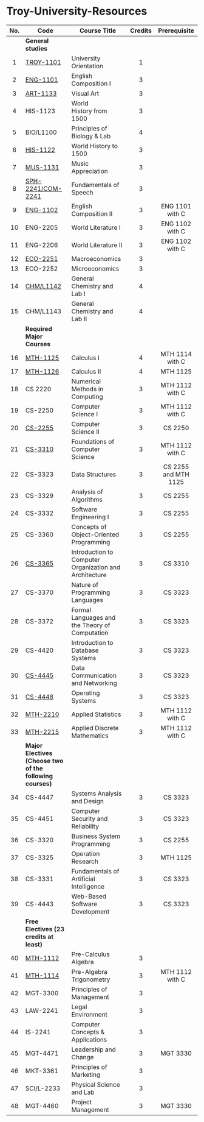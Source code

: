 # Troy-University-Resources

| No. | Code                                                      | Course Title                                           | Credits | Prerequisite         |
|:---:| --------------------------------------------------------- | ------------------------------------------------------ |:-------:|:--------------------:|
|     | **General studies**                                       |                                                        |         |                      |
| 1   | [TROY-1101]                                               | University Orientation                                 | 1       |                      |
| 2   | [ENG-1101]                                                | English Composition I                                  | 3       |                      |
| 3   | [ART-1133]                                                | Visual Art                                             | 3       |                      |
| 4   | HIS-1123                                                  | World History from 1500                                | 3       |                      |
| 5   | BIO/L1100                                                 | Principles of Biology & Lab                            | 4       |                      |
| 6   | [HIS-1122]                                                | World History to 1500                                  | 3       |                      |
| 7   | [MUS-1131]                                                | Music Appreciation                                     | 3       |                      |
| 8   | [SPH-2241/COM-2241]                                       | Fundamentals of Speech                                 | 3       |                      |
| 9   | [ENG-1102]                                                | English Composition II                                 | 3       | ENG 1101 with C      |
| 10  | ENG-2205                                                  | World Literature I                                     | 3       | ENG 1102 with C      |
| 11  | ENG-2206                                                  | World Literature II                                    | 3       | ENG 1102 with C      |
| 12  | [ECO-2251]                                                | Macroeconomics                                         | 3       |                      |
| 13  | ECO-2252                                                  | Microeconomics                                         | 3       |                      |
| 14  | [CHM/L1142]                                               | General Chemistry and Lab I                            | 4       |                      |
| 15  | CHM/L1143                                                 | General Chemistry and Lab II                           | 4       |                      |
|     | **Required Major Courses**                                |                                                        |         |                      |
| 16  | [MTH-1125]                                                | Calculus I                                             | 4       | MTH 1114 with C      |
| 17  | [MTH-1126]                                                | Calculus II                                            | 4       | MTH 1125             |
| 18  | CS 2220                                                   | Numerical Methods in Computing                         | 3       | MTH 1112 with C      |
| 19  | CS-2250                                                   | Computer Science I                                     | 3       | MTH 1112 with C      |
| 20  | [CS-2255]                                                 | Computer Science II                                    | 3       | CS 2250              |
| 21  | [CS-3310]                                                 | Foundations of Computer Science                        | 3       | MTH 1112 with C      |
| 22  | CS-3323                                                   | Data Structures                                        | 3       | CS 2255 and MTH 1125 |
| 23  | CS-3329                                                   | Analysis of Algorithms                                 | 3       | CS 2255              |
| 24  | CS-3332                                                   | Software Engineering I                                 | 3       | CS 2255              |
| 25  | CS-3360                                                   | Concepts of Object-Oriented Programming                | 3       | CS 2255              |
| 26  | [CS-3365]                                                 | Introduction to Computer Organization and Architecture | 3       | CS 3310              |
| 27  | CS-3370                                                   | Nature of Programming Languages                        | 3       | CS 3323              |
| 28  | CS-3372                                                   | Formal Languages and the Theory of Computation         | 3       | CS 3323              |
| 29  | CS-4420                                                   | Introduction to Database Systems                       | 3       | CS 3323              |
| 30  | [CS-4445]                                                 | Data Communication and Networking                      | 3       | CS 3323              |
| 31  | [CS-4448]                                                 | Operating Systems                                      | 3       | CS 3323              |
| 32  | [MTH-2210]                                                | Applied Statistics                                     | 3       | MTH 1112 with C      |
| 33  | [MTH-2215]                                                | Applied Discrete Mathematics                           | 3       | MTH 1112 with C      |
|     | **Major Electives (Choose two of the following courses)** |                                                        |         |                      |
| 34  | CS-4447                                                   | Systems Analysis and Design                            | 3       | CS 3323              |
| 35  | CS-4451                                                   | Computer Security and Reliability                      | 3       | CS 3323              |
| 36  | CS-3320                                                   | Business System Programming                            | 3       | CS 2255              |
| 37  | CS-3325                                                   | Operation Research                                     | 3       | MTH 1125             |
| 38  | CS-3331                                                   | Fundamentals of Artificial Intelligence                | 3       | CS 3323              |
| 39  | CS-4443                                                   | Web-Based Software Development                         | 3       | CS 3323              |
|     | **Free Electives (23 credits at least)**                  |                                                        |         |                      |
| 40  | [MTH-1112]                                                | Pre-Calculus Algebra                                   | 3       |                      |
| 41  | [MTH-1114]                                                | Pre-Algebra Trigonometry                               | 3       | MTH 1112 with C      |
| 42  | MGT-3300                                                  | Principles of Management                               | 3       |                      |
| 43  | LAW-2241                                                  | Legal Environment                                      | 3       |                      |
| 44  | IS-2241                                                   | Computer Concepts & Applications                       | 3       |                      |
| 45  | MGT-4471                                                  | Leadership and Change                                  | 3       | MGT 3330             |
| 46  | MKT-3361                                                  | Principles of Marketing                                | 3       |                      |
| 47  | SCI/L-2233                                                | Physical Science and Lab                               | 3       |                      |
| 48  | MGT-4460                                                  | Project Management                                     | 3       | MGT 3330             |

[ENG-1102]: ./ENG1102/

[MTH-1112]: ./MTH1112/

[MTH-1114]: ./MTH1114/

[MTH-1125]: ./MTH1125-1126-Calculus/

[MTH-1126]: ./MTH1125-1126-Calculus/

[HIS-1122]: ./HIS1122/

[CS-3365]: ./CS365/

[CS-4445]: ./CS4445/

[CS-4448]: ./CS4448/

[TROY-1101]: ./TROY101/

[MTH-2215]: ./MTH2215/

[MTH-2210]: ./MTH210/

[SPH-2241/COM-2241]: ./SPH241/

[CHM/L1142]: ./CHML142/

[CS-2255]: ./CS256/

[ART-1133]: ./ART133/

[ENG-1101]: ./ENG1101/

[MUS-1131]: ./MUS131/

[ECO-2251]: ./ECO251/

[CS-3310]: ./CS310/
